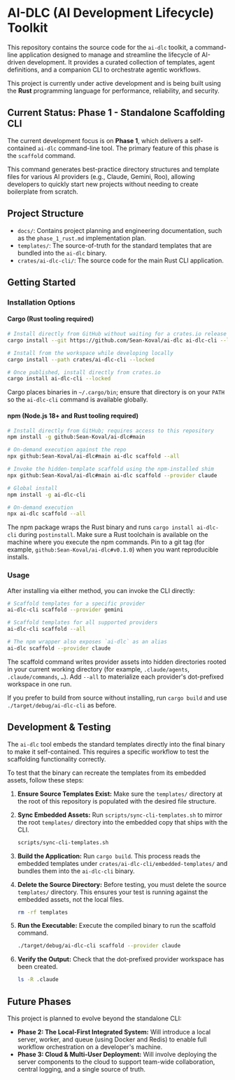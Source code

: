 # AI-DLC (AI Development Lifecycle) Toolkit

This repository contains the source code for the `ai-dlc` toolkit, a command-line application designed to manage and streamline the lifecycle of AI-driven development. It provides a curated collection of templates, agent definitions, and a companion CLI to orchestrate agentic workflows.

This project is currently under active development and is being built using the **Rust** programming language for performance, reliability, and security.

## Current Status: Phase 1 - Standalone Scaffolding CLI

The current development focus is on **Phase 1**, which delivers a self-contained `ai-dlc` command-line tool. The primary feature of this phase is the `scaffold` command.

This command generates best-practice directory structures and template files for various AI providers (e.g., Claude, Gemini, Roo), allowing developers to quickly start new projects without needing to create boilerplate from scratch.

## Project Structure

*   `docs/`: Contains project planning and engineering documentation, such as the `phase_1_rust.md` implementation plan.
*   `templates/`: The source-of-truth for the standard templates that are bundled into the `ai-dlc` binary.
*   `crates/ai-dlc-cli/`: The source code for the main Rust CLI application.

## Getting Started

### Installation Options

#### Cargo (Rust tooling required)

```bash
# Install directly from GitHub without waiting for a crates.io release
cargo install --git https://github.com/Sean-Koval/ai-dlc ai-dlc-cli --locked

# Install from the workspace while developing locally
cargo install --path crates/ai-dlc-cli --locked

# Once published, install directly from crates.io
cargo install ai-dlc-cli --locked
```

Cargo places binaries in `~/.cargo/bin`; ensure that directory is on your `PATH` so the `ai-dlc-cli` command is available globally.

#### npm (Node.js 18+ and Rust tooling required)

```bash
# Install directly from GitHub; requires access to this repository
npm install -g github:Sean-Koval/ai-dlc#main

# On-demand execution against the repo
npx github:Sean-Koval/ai-dlc#main ai-dlc scaffold --all

# Invoke the hidden-template scaffold using the npm-installed shim
npx github:Sean-Koval/ai-dlc#main ai-dlc scaffold --provider claude

# Global install
npm install -g ai-dlc-cli

# On-demand execution
npx ai-dlc scaffold --all
```

The npm package wraps the Rust binary and runs `cargo install ai-dlc-cli` during `postinstall`. Make sure a Rust toolchain is available on the machine where you execute the npm commands. Pin to a git tag (for example, `github:Sean-Koval/ai-dlc#v0.1.0`) when you want reproducible installs.

### Usage

After installing via either method, you can invoke the CLI directly:

```bash
# Scaffold templates for a specific provider
ai-dlc-cli scaffold --provider gemini

# Scaffold templates for all supported providers
ai-dlc-cli scaffold --all

# The npm wrapper also exposes `ai-dlc` as an alias
ai-dlc scaffold --provider claude
```

The scaffold command writes provider assets into hidden directories rooted in your current working directory (for example, `.claude/agents`, `.claude/commands`, `…`). Add `--all` to materialize each provider's dot-prefixed workspace in one run.

If you prefer to build from source without installing, run `cargo build` and use `./target/debug/ai-dlc-cli` as before.

## Development & Testing

The `ai-dlc` tool embeds the standard templates directly into the final binary to make it self-contained. This requires a specific workflow to test the scaffolding functionality correctly.

To test that the binary can recreate the templates from its embedded assets, follow these steps:

1.  **Ensure Source Templates Exist:** Make sure the `templates/` directory at the root of this repository is populated with the desired file structure.

2.  **Sync Embedded Assets:** Run `scripts/sync-cli-templates.sh` to mirror the root `templates/` directory into the embedded copy that ships with the CLI.
    ```bash
    scripts/sync-cli-templates.sh
    ```

3.  **Build the Application:** Run `cargo build`. This process reads the embedded templates under `crates/ai-dlc-cli/embedded-templates/` and bundles them into the `ai-dlc-cli` binary.

4.  **Delete the Source Directory:** Before testing, you must delete the source `templates/` directory. This ensures your test is running against the embedded assets, not the local files.
    ```bash
    rm -rf templates
    ```

5.  **Run the Executable:** Execute the compiled binary to run the scaffold command.
    ```bash
    ./target/debug/ai-dlc-cli scaffold --provider claude
    ```

6.  **Verify the Output:** Check that the dot-prefixed provider workspace has been created.
    ```bash
    ls -R .claude
    ```

## Future Phases

This project is planned to evolve beyond the standalone CLI:

*   **Phase 2: The Local-First Integrated System:** Will introduce a local server, worker, and queue (using Docker and Redis) to enable full workflow orchestration on a developer's machine.
*   **Phase 3: Cloud & Multi-User Deployment:** Will involve deploying the server components to the cloud to support team-wide collaboration, central logging, and a single source of truth.
